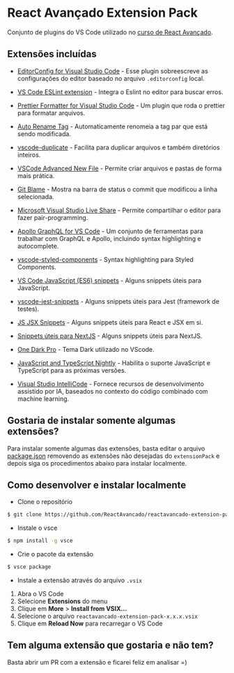 # React Avançado Extension Pack

Conjunto de plugins do VS Code utilizado no [curso de React Avançado](https://reactavancado.com.br/).

## Extensões incluídas

- [EditorConfig for Visual Studio Code](https://marketplace.visualstudio.com/items?itemName=EditorConfig.EditorConfig) - Esse plugin sobreescreve as configurações do editor baseado no arquivo `.editorconfig` local.

- [VS Code ESLint extension](https://marketplace.visualstudio.com/items?itemName=dbaeumer.vscode-eslint) - Integra o Eslint no editor para buscar erros.

- [Prettier Formatter for Visual Studio Code](https://marketplace.visualstudio.com/items?itemName=esbenp.prettier-vscode) - Um plugin que roda o prettier para formatar arquivos.

- [Auto Rename Tag](https://marketplace.visualstudio.com/items?itemName=formulahendry.auto-rename-tag) - Automaticamente renomeia a tag par que está sendo modificada.

- [vscode-duplicate](https://marketplace.visualstudio.com/items?itemName=mrmlnc.vscode-duplicate) - Facilita para duplicar arquivos e também diretórios inteiros.

- [VSCode Advanced New File](https://marketplace.visualstudio.com/items?itemName=patbenatar.advanced-new-file) - Permite criar arquivos e pastas de forma mais prática.

- [Git Blame](https://marketplace.visualstudio.com/items?itemName=waderyan.gitblame) - Mostra na barra de status o commit que modificou a linha selecionada.

- [Microsoft Visual Studio Live Share](https://marketplace.visualstudio.com/items?itemName=MS-vsliveshare.vsliveshare) - Permite compartilhar o editor para fazer pair-programming.

- [Apollo GraphQL for VS Code](https://marketplace.visualstudio.com/items?itemName=apollographql.vscode-apollo) - Um conjunto de ferramentas para trabalhar com GraphQL e Apollo, incluindo syntax highlighting e autocomplete.

- [vscode-styled-components](https://marketplace.visualstudio.com/items?itemName=jpoissonnier.vscode-styled-components) - Syntax highlighting para Styled Components.

- [VS Code JavaScript (ES6) snippets](https://marketplace.visualstudio.com/items?itemName=xabikos.JavaScriptSnippets) - Alguns snippets úteis para JavaScript.

- [vscode-jest-snippets](https://marketplace.visualstudio.com/items?itemName=andys8.jest-snippets) - Alguns snippets úteis para Jest (framework de testes).

- [JS JSX Snippets](https://marketplace.visualstudio.com/items?itemName=skyran.js-jsx-snippets) - Alguns snippets úteis para React e JSX em si.

- [Snippets úteis para NextJS](https://marketplace.visualstudio.com/items?itemName=PulkitGangwar.nextjs-snippets) - Alguns snippets úteis para NextJS.

- [One Dark Pro](https://marketplace.visualstudio.com/items?itemName=zhuangtongfa.Material-theme) - Tema Dark utilizado no VScode.

- [JavaScript and TypeScript Nightly](https://marketplace.visualstudio.com/items?itemName=ms-vscode.vscode-typescript-next) - Habilita o suporte JavaScript e TypeScript para as próximas versões.

- [Visual Studio IntelliCode](https://marketplace.visualstudio.com/items?itemName=VisualStudioExptTeam.vscodeintellicode) - Fornece recursos de desenvolvimento assistido por IA, baseados no contexto do código combinado com machine learning.

## Gostaria de instalar somente algumas extensões?

Para instalar somente algumas das extensões, basta editar o arquivo [package.json](package.json) removendo as extensões não desejadas do `extensionPack` e depois siga os procedimentos abaixo para instalar localmente.

## Como desenvolver e instalar localmente

- Clone o repositório

```bash
$ git clone https://github.com/ReactAvancado/reactavancado-extension-pack
```

- Instale o vsce

```bash
$ npm install -g vsce
```

- Crie o pacote da extensão

```bash
$ vsce package
```

- Instale a extensão através do arquivo `.vsix`

1. Abra o VS Code
2. Selecione **Extensions** do menu
3. Clique em **More** > **Install from VSIX...**
4. Selecione o arquivo `reactavancado-extension-pack-x.x.x.vsix`
5. Clique em **Reload Now** para recarregar o VS Code

## Tem alguma extensão que gostaria e não tem?

Basta abrir um PR com a extensão e ficarei feliz em analisar =)
